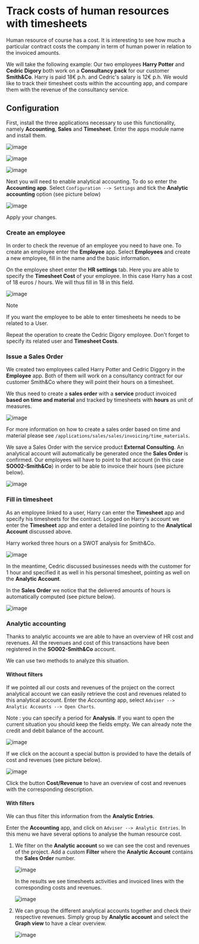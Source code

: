 # Track costs of human resources with timesheets

Human resource of course has a cost. It is interesting to see how much a
particular contract costs the company in term of human power in relation
to the invoiced amounts.

We will take the following example: Our two employees **Harry Potter**
and **Cedric Digory** both work on a **Consultancy pack** for our
customer **Smith\&Co**. Harry is paid 18€ p.h. and Cedric's salary is
12€ p.h. We would like to track their timesheet costs within the
accounting app, and compare them with the revenue of the consultancy
service.

## Configuration

First, install the three applications necessary to use this
functionality, namely **Accounting**, **Sales** and **Timesheet**. Enter
the apps module name and install them.

![image](timesheets/timesheets14.png)

![image](timesheets/timesheets05.png)

![image](timesheets/timesheets11.png)

Next you will need to enable analytical accounting. To do so enter the
**Accounting app**. Select `Configuration --> Settings` and tick the
**Analytic accounting** option (see picture below)

![image](timesheets/timesheets06.png)

Apply your changes.

### Create an employee

In order to check the revenue of an employee you need to have one. To
create an employee enter the **Employee** app. Select **Employees** and
create a new employee, fill in the name and the basic information.

On the employee sheet enter the **HR settings** tab. Here you are able
to specify the **Timesheet Cost** of your employee. In this case Harry
has a cost of 18 euros / hours. We will thus fill in 18 in this field.

![image](timesheets/timesheets07.png)

<div class="note">

<div class="title">

Note

</div>

If you want the employee to be able to enter timesheets he needs to be
related to a User.

</div>

Repeat the operation to create the Cedric Digory employee. Don't forget
to specify its related user and **Timesheet Costs**.

### Issue a Sales Order

We created two employees called Harry Potter and Cedric Diggory in the
**Employee** app. Both of them will work on a consultancy contract for
our customer Smith\&Co where they will point their hours on a timesheet.

We thus need to create a **sales order** with a **service** product
invoiced **based on time and material** and tracked by timesheets with
**hours** as unit of measures.

![image](timesheets/timesheets03.png)

For more information on how to create a sales order based on time and
material please see
`/applications/sales/sales/invoicing/time_materials`.

We save a Sales Order with the service product **External Consulting**.
An analytical account will automatically be generated once the **Sales
Order** is confirmed. Our employees will have to point to that account
(in this case **SO002-Smith\&Co**) in order to be able to invoice their
hours (see picture below).

![image](timesheets/timesheets10.png)

### Fill in timesheet

As an employee linked to a user, Harry can enter the **Timesheet** app
and specify his timesheets for the contract. Logged on Harry's account
we enter the **Timesheet** app and enter a detailed line pointing to the
**Analytical Account** discussed above.

Harry worked three hours on a SWOT analysis for Smith\&Co.

![image](timesheets/timesheets01.png)

In the meantime, Cedric discussed businesses needs with the customer for
1 hour and specified it as well in his personal timesheet, pointing as
well on the **Analytic Account**.

In the **Sales Order** we notice that the delivered amounts of hours is
automatically computed (see picture below).

![image](timesheets/timesheets02.png)

### Analytic accounting

Thanks to analytic accounts we are able to have an overview of HR cost
and revenues. All the revenues and cost of this transactions have been
registered in the **SO002-Smith\&Co** account.

We can use two methods to analyze this situation.

#### Without filters

If we pointed all our costs and revenues of the project on the correct
analytical account we can easily retrieve the cost and revenues related
to this analytical account. Enter the *Accounting* app, select `Adviser
--> Analytic Accounts --> Open Charts`.

Note : you can specify a period for **Analysis**. If you want to open
the current situation you should keep the fields empty. We can already
note the credit and debit balance of the account.

![image](timesheets/timesheets12.png)

If we click on the account a special button is provided to have the
details of cost and revenues (see picture below).

![image](timesheets/timesheets13.png)

Click the button **Cost/Revenue** to have an overview of cost and
revenues with the corresponding description.

#### With filters

We can thus filter this information from the **Analytic Entries**.

Enter the **Accounting** app, and click on `Adviser --> Analytic
Entries`. In this menu we have several options to analyse the human
resource cost.

1.  We filter on the **Analytic account** so we can see the cost and
    revenues of the project. Add a custom **Filter** where the
    **Analytic Account** contains the **Sales Order** number.
    
    ![image](timesheets/timesheets04.png)
    
    In the results we see timesheets activities and invoiced lines with
    the corresponding costs and revenues.
    
    ![image](timesheets/timesheets09.png)

2.  We can group the different analytical accounts together and check
    their respective revenues. Simply group by **Analytic account** and
    select the **Graph view** to have a clear overview.
    
    ![image](timesheets/timesheets08.png)
